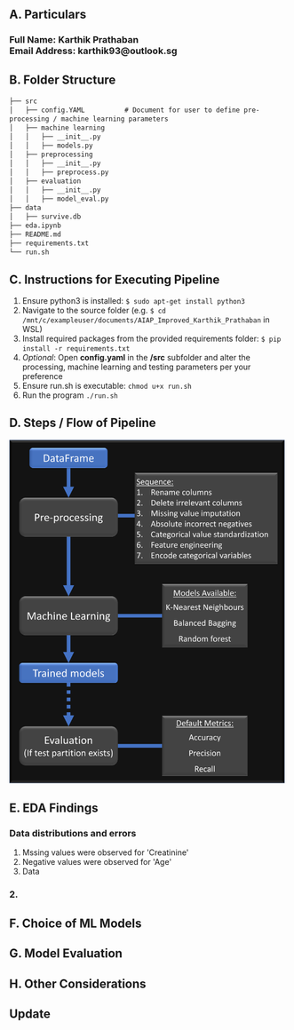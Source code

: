<H2> A. Particulars </H2>

<H3>Full Name: Karthik Prathaban<br>
Email Address: karthik93@outlook.sg

<H2> B. Folder Structure </H2>

```
├── src
│   ├── config.YAML          # Document for user to define pre-processing / machine learning parameters
│   ├── machine learning
│   │   ├── __init__.py
│   │   ├── models.py   
│   ├── preprocessing 
│   │   ├── __init__.py
│   │   ├── preprocess.py
│   ├── evaluation
│   │   ├── __init__.py
│   │   ├── model_eval.py  
├── data
│   ├── survive.db
├── eda.ipynb
├── README.md
├── requirements.txt
└── run.sh
```

<H2> C. Instructions for Executing Pipeline </H2>

1. Ensure python3 is installed: ```$ sudo apt-get install python3```
2. Navigate to the source folder (e.g. ```$ cd /mnt/c/exampleuser/documents/AIAP_Improved_Karthik_Prathaban``` in WSL)
3. Install required packages from the provided requirements folder: ```$ pip install -r requirements.txt```
4. *Optional*: Open **config.yaml** in the **/src** subfolder and alter the processing, machine learning and testing parameters per your preference 
5. Ensure run.sh is executable: ```chmod u+x run.sh```
6. Run the program ```./run.sh```

<H2> D. Steps / Flow of Pipeline </H2>

<img src = "Figures/Workflow.png" width="496" height="619">



<H2> E. EDA Findings </H2>
<H3> Data distributions and errors</H3>

1. Mssing values were observed for 'Creatinine'
2. Negative values were observed for 'Age'
3. Data 

<H3> 2. </H3>

<H2> F. Choice of ML Models </H2>

<H2> G. Model Evaluation </H2>

<H2> H. Other Considerations </H2>

<H2> Update </H2>